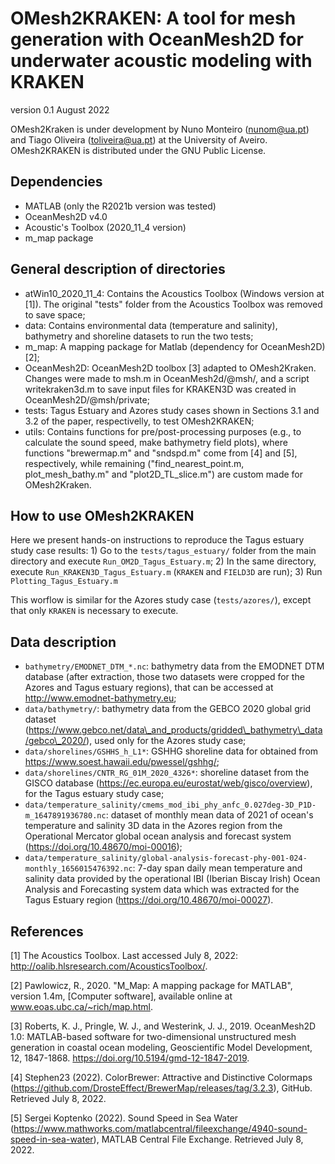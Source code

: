# OMesh2KRAKEN: A tool for mesh generation with OceanMesh2D for underwater acoustic modeling with KRAKEN

version 0.1 August 2022

OMesh2Kraken is under development by Nuno Monteiro (nunom@ua.pt) and Tiago Oliveira (toliveira@ua.pt) at the University of Aveiro. OMesh2KRAKEN is distributed under the GNU Public License.

## Dependencies
 * MATLAB (only the R2021b version was tested)
 * OceanMesh2D v4.0
 * Acoustic's Toolbox (2020_11_4 version)
 * m_map package

## General description of directories
 * atWin10_2020_11_4: Contains the Acoustics Toolbox (Windows version at [1]). The original "tests" folder from the Acoustics Toolbox was removed to save space;
 * data: Contains environmental data (temperature and salinity), bathymetry and shoreline datasets to run the two tests;
 * m_map: A mapping package for Matlab (dependency for OceanMesh2D) [2];
 * OceanMesh2D: OceanMesh2D toolbox [3] adapted to OMesh2Kraken. Changes were made to msh.m in OceanMesh2d/@msh/, and a script writekraken3d.m to save input files
for KRAKEN3D was created in OceanMesh2D/@msh/private;
 * tests: Tagus Estuary and Azores study cases shown in Sections 3.1 and 3.2 of the paper, respectivelly, to test OMesh2KRAKEN;
 * utils: Contains functions for pre/post-processing purposes (e.g., to calculate the sound speed, make bathymetry field plots), where functions "brewermap.m" and "sndspd.m" come from [4] and [5], respectively, while remaining ("find_nearest_point.m, plot_mesh_bathy.m" and "plot2D_TL_slice.m") are custom made for OMesh2Kraken.

## How to use OMesh2KRAKEN
Here we present hands-on instructions to reproduce the Tagus estuary study case results:
    1) Go to the ```tests/tagus_estuary/``` folder from the main directory and execute ```Run_OM2D_Tagus_Estuary.m```;
    2) In the same directory, execute ```Run_KRAKEN3D_Tagus_Estuary.m``` (```KRAKEN``` and ```FIELD3D``` are run);
    3) Run ```Plotting_Tagus_Estuary.m```
    
This worflow is similar for the Azores study case (```tests/azores/```), except that only ```KRAKEN``` is necessary to execute.

## Data description
 * ```bathymetry/EMODNET_DTM_*.nc```: bathymetry data from the EMODNET DTM database (after extraction, those two datasets were cropped for the Azores and Tagus estuary regions), that can be accessed at http://www.emodnet-bathymetry.eu;
 * ```data/bathymetry/```: bathymetry data from the GEBCO 2020 global grid dataset (https://www.gebco.net/data\_and_products/gridded\_bathymetry\_data/gebco\_2020/), used only for the Azores study case;
 * ```data/shorelines/GSHHS_h_L1*```: GSHHG shoreline data for obtained from https://www.soest.hawaii.edu/pwessel/gshhg/;
 * ```data/shorelines/CNTR_RG_01M_2020_4326*```: shoreline dataset from the GISCO database (https://ec.europa.eu/eurostat/web/gisco/overview), for the Tagus estuary study case;
 * ```data/temperature_salinity/cmems_mod_ibi_phy_anfc_0.027deg-3D_P1D-m_1647891936780.nc```: dataset of monthly mean data of 2021 of ocean's temperature and salinity 3D data in the Azores region from the Operational Mercator global ocean analysis and forecast system (https://doi.org/10.48670/moi-00016);
 * ```data/temperature_salinity/global-analysis-forecast-phy-001-024-monthly_1656015476392.nc```: 7-day span daily mean temperature and salinity data provided by the operational IBI (Iberian Biscay Irish) Ocean Analysis and Forecasting system data which was extracted for the Tagus Estuary region (https://doi.org/10.48670/moi-00027).

## References

[1] The Acoustics Toolbox. Last accessed July 8, 2022: http://oalib.hlsresearch.com/AcousticsToolbox/.

[2] Pawlowicz, R., 2020. "M_Map: A mapping package for MATLAB", version 1.4m, [Computer software], available online at www.eoas.ubc.ca/~rich/map.html.

[3] Roberts, K. J., Pringle, W. J., and Westerink, J. J., 2019. OceanMesh2D 1.0: MATLAB-based software for two-dimensional unstructured mesh generation in coastal ocean modeling, Geoscientific Model Development, 12, 1847-1868. https://doi.org/10.5194/gmd-12-1847-2019.

[4] Stephen23 (2022). ColorBrewer: Attractive and Distinctive Colormaps (https://github.com/DrosteEffect/BrewerMap/releases/tag/3.2.3), GitHub. Retrieved July 8, 2022.

[5] Sergei Koptenko (2022). Sound Speed in Sea Water (https://www.mathworks.com/matlabcentral/fileexchange/4940-sound-speed-in-sea-water), MATLAB Central File Exchange. Retrieved July 8, 2022.
